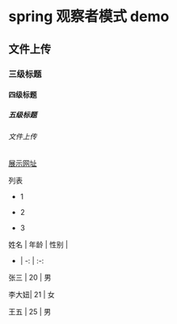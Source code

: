 # spring 观察者模式 demo

## 文件上传

### 三级标题

#### 四级标题

##### 五级标题

###### 文件上传

[展示网址](http://www.baidu.com)

列表

+ 1

- 2

* 3

姓名 | 年龄 | 性别 |

- | -:  | :-:

张三 | 20 | 男

李大妞| 21 | 女

王五 | 25 | 男 